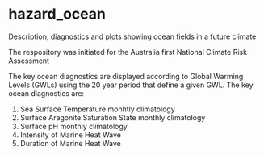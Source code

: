 # hazard_ocean
Description, diagnostics and plots showing ocean fields in a future climate

The respository was initiated for the Australia first National Climate Risk Assessment

The key ocean diagnostics are displayed according to Global Warming Levels (GWLs) using the 20 year period that define a given GWL.  The key ocean diagnostics are:

1. Sea Surface Temperature monhtly climatology
2. Surface Aragonite Saturation State monthly climatology
3. Surface pH monthly climatology
4. Intensity of Marine Heat Wave
5. Duration of Marine Heat Wave
   
